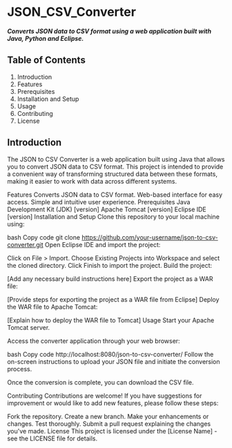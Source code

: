 # **JSON_CSV_Converter**
***Converts JSON data to CSV format using a web application built with Java, Python and Eclipse.***

## Table of Contents ##
1. Introduction
2. Features
3. Prerequisites
4. Installation and Setup
5. Usage
6. Contributing
7. License


## Introduction
The JSON to CSV Converter is a web application built using Java that allows you to convert JSON data to CSV format. This project is intended to provide a convenient way of transforming structured data between these formats, making it easier to work with data across different systems.

Features
Converts JSON data to CSV format.
Web-based interface for easy access.
Simple and intuitive user experience.
Prerequisites
Java Development Kit (JDK) [version]
Apache Tomcat [version]
Eclipse IDE [version]
Installation and Setup
Clone this repository to your local machine using:

bash
Copy code
git clone https://github.com/your-username/json-to-csv-converter.git
Open Eclipse IDE and import the project:

Click on File > Import.
Choose Existing Projects into Workspace and select the cloned directory.
Click Finish to import the project.
Build the project:

[Add any necessary build instructions here]
Export the project as a WAR file:

[Provide steps for exporting the project as a WAR file from Eclipse]
Deploy the WAR file to Apache Tomcat:

[Explain how to deploy the WAR file to Tomcat]
Usage
Start your Apache Tomcat server.

Access the converter application through your web browser:

bash
Copy code
http://localhost:8080/json-to-csv-converter/
Follow the on-screen instructions to upload your JSON file and initiate the conversion process.

Once the conversion is complete, you can download the CSV file.

Contributing
Contributions are welcome! If you have suggestions for improvement or would like to add new features, please follow these steps:

Fork the repository.
Create a new branch.
Make your enhancements or changes.
Test thoroughly.
Submit a pull request explaining the changes you've made.
License
This project is licensed under the [License Name] - see the LICENSE file for details.